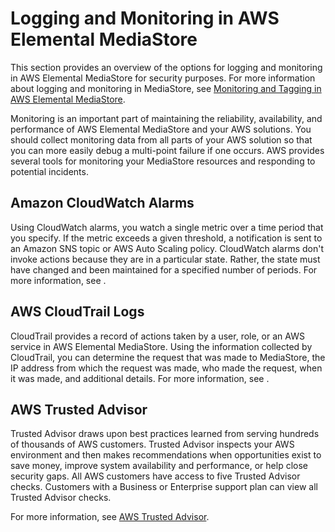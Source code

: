 # Logging and Monitoring in AWS Elemental MediaStore<a name="incident-response"></a>

This section provides an overview of the options for logging and monitoring in AWS Elemental MediaStore for security purposes\. For more information about logging and monitoring in MediaStore, see [Monitoring and Tagging in AWS Elemental MediaStore](monitoring.md)\.

Monitoring is an important part of maintaining the reliability, availability, and performance of AWS Elemental MediaStore and your AWS solutions\. You should collect monitoring data from all parts of your AWS solution so that you can more easily debug a multi\-point failure if one occurs\. AWS provides several tools for monitoring your MediaStore resources and responding to potential incidents\.

## Amazon CloudWatch Alarms<a name="incident-response-cloudwatch-alarms"></a>

Using CloudWatch alarms, you watch a single metric over a time period that you specify\. If the metric exceeds a given threshold, a notification is sent to an Amazon SNS topic or AWS Auto Scaling policy\. CloudWatch alarms don't invoke actions because they are in a particular state\. Rather, the state must have changed and been maintained for a specified number of periods\. For more information, see [](monitoring-cloudwatch.md)\.

## AWS CloudTrail Logs<a name="incident-response-cloudtrail-logs"></a>

CloudTrail provides a record of actions taken by a user, role, or an AWS service in AWS Elemental MediaStore\. Using the information collected by CloudTrail, you can determine the request that was made to MediaStore, the IP address from which the request was made, who made the request, when it was made, and additional details\. For more information, see [](logging-using-cloudtrail.md)\.

## AWS Trusted Advisor<a name="incident-response-trust-advisor"></a>

Trusted Advisor draws upon best practices learned from serving hundreds of thousands of AWS customers\. Trusted Advisor inspects your AWS environment and then makes recommendations when opportunities exist to save money, improve system availability and performance, or help close security gaps\. All AWS customers have access to five Trusted Advisor checks\. Customers with a Business or Enterprise support plan can view all Trusted Advisor checks\.

For more information, see [AWS Trusted Advisor](https://docs.aws.amazon.com/awssupport/latest/user/getting-started.html#trusted-advisor)\.